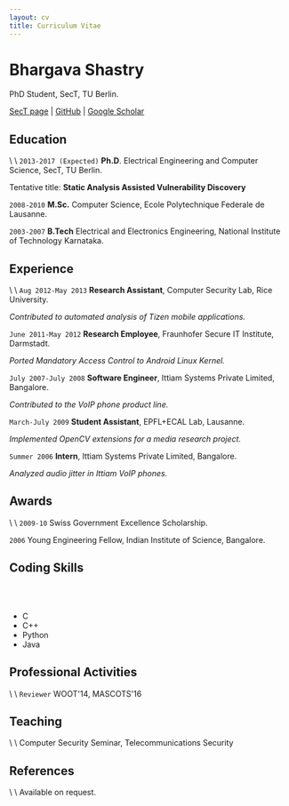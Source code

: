 ```yaml
---
layout: cv
title: Curriculum Vitae
---
```

# Bhargava Shastry
PhD Student, SecT, TU Berlin.

<div id="webaddress">
<a href="https://www.isti.tu-berlin.de/security_in_telecommunications/menue/people/research_assistants/bhargava_shastry/">SecT page</a>
| <i class="fa fa-github"></i> <a href="https://github.com/bshastry">GitHub</a>
| <i class="ai ai-google-scholar"></i> <a href="https://scholar.google.com/citations?hl=en&user=lsdZxf8AAAAJ&view_op=list_works&sortby=pubdate">Google Scholar</a>
</div>

## Education

\\
\\
`2013-2017 (Expected)`
__Ph.D__. Electrical Engineering and Computer Science, SecT, TU Berlin.

Tentative title: __Static Analysis Assisted Vulnerability Discovery__

`2008-2010`
__M.Sc.__ Computer Science, Ecole Polytechnique Federale de Lausanne.

`2003-2007`
__B.Tech__ Electrical and Electronics Engineering, National Institute of Technology Karnataka.

## Experience
\\
\\
`Aug 2012-May 2013`
__Research Assistant__, Computer Security Lab, Rice University.

*Contributed to automated analysis of Tizen mobile applications.*

`June 2011-May 2012`
__Research Employee__, Fraunhofer Secure IT Institute, Darmstadt.

*Ported Mandatory Access Control to Android Linux Kernel.*

`July 2007-July 2008`
__Software Engineer__, Ittiam Systems Private Limited, Bangalore.

*Contributed to the VoIP phone product line.*

`March-July 2009`
__Student Assistant__, EPFL+ECAL Lab, Lausanne.

*Implemented OpenCV extensions for a media research project.*

`Summer 2006`
__Intern__, Ittiam Systems Private Limited, Bangalore.

*Analyzed audio jitter in Ittiam VoIP phones.*

## Awards
\\
\\
`2009-10`
Swiss Government Excellence Scholarship.

`2006`
Young Engineering Fellow, Indian Institute of Science, Bangalore.

## Coding Skills
<br><br>

* C
* C++
* Python
* Java

## Professional Activities
\\
\\
`Reviewer`
WOOT'14, MASCOTS'16

## Teaching
\\
\\
Computer Security Seminar, Telecommunications Security

## References
\\
\\
Available on request.
